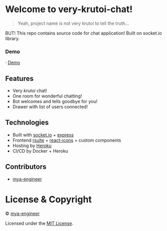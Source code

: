 # Welcome to very-krutoi-chat!

> Yeah, project name is not very krutoi to tell the truth...

BUT!
This repo contains source code for chat application! Built on socket.io library.

### Demo

· [Demo](https://very-krutoi-chat.herokuapp.com/)

## Features

- Very _krutoi_ chat!
- One room for wonderful chatting!
- Bot welcomes and tells goodbye for you!
- Drawer with list of users connected!

## Technologies

- Built with [socket.io](https://github.com/socketio/socket.io) + [express](https://github.com/expressjs/express)
- Frontend [rsuite](https://github.com/rsuite/rsuite) + [react-icons](https://github.com/react-icons/react-icons) + custom components
- Hosting by [Heroku](https://github.com/heroku)
- CI/CD by Docker + Heroku

## Contributors

- [mya-engineer](https://github.com/mya-engineer)

# License & Copyright

© [mya-engineer](https://github.com/mya-engineer)

Licensed under the [MIT License](LICENSE).
